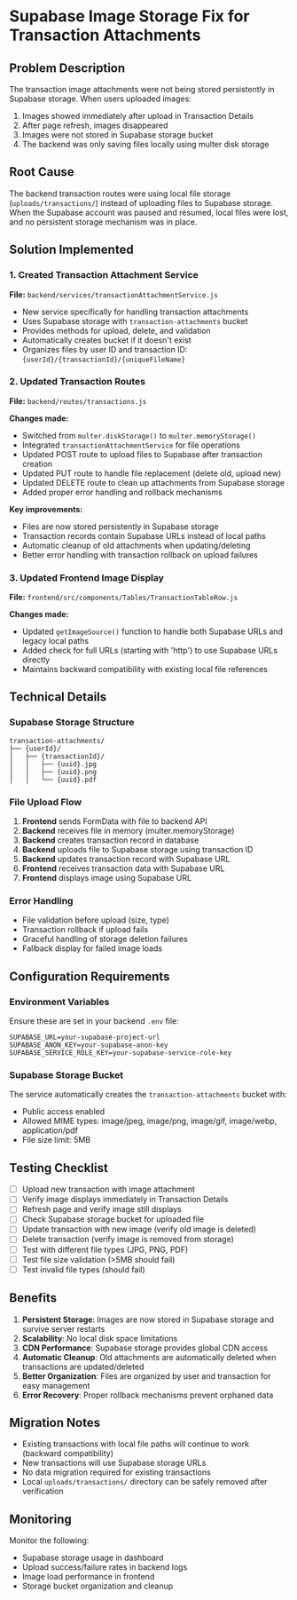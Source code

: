 # Supabase Image Storage Fix for Transaction Attachments

## Problem Description

The transaction image attachments were not being stored persistently in Supabase storage. When users uploaded images:

1. Images showed immediately after upload in Transaction Details
2. After page refresh, images disappeared 
3. Images were not stored in Supabase storage bucket
4. The backend was only saving files locally using multer disk storage

## Root Cause

The backend transaction routes were using local file storage (`uploads/transactions/`) instead of uploading files to Supabase storage. When the Supabase account was paused and resumed, local files were lost, and no persistent storage mechanism was in place.

## Solution Implemented

### 1. Created Transaction Attachment Service

**File:** `backend/services/transactionAttachmentService.js`

- New service specifically for handling transaction attachments
- Uses Supabase storage with `transaction-attachments` bucket
- Provides methods for upload, delete, and validation
- Automatically creates bucket if it doesn't exist
- Organizes files by user ID and transaction ID: `{userId}/{transactionId}/{uniqueFileName}`

### 2. Updated Transaction Routes

**File:** `backend/routes/transactions.js`

**Changes made:**
- Switched from `multer.diskStorage()` to `multer.memoryStorage()`
- Integrated `transactionAttachmentService` for file operations
- Updated POST route to upload files to Supabase after transaction creation
- Updated PUT route to handle file replacement (delete old, upload new)
- Updated DELETE route to clean up attachments from Supabase storage
- Added proper error handling and rollback mechanisms

**Key improvements:**
- Files are now stored persistently in Supabase storage
- Transaction records contain Supabase URLs instead of local paths
- Automatic cleanup of old attachments when updating/deleting
- Better error handling with transaction rollback on upload failures

### 3. Updated Frontend Image Display

**File:** `frontend/src/components/Tables/TransactionTableRow.js`

**Changes made:**
- Updated `getImageSource()` function to handle both Supabase URLs and legacy local paths
- Added check for full URLs (starting with 'http') to use Supabase URLs directly
- Maintains backward compatibility with existing local file references

## Technical Details

### Supabase Storage Structure

```
transaction-attachments/
├── {userId}/
│   ├── {transactionId}/
│   │   ├── {uuid}.jpg
│   │   ├── {uuid}.png
│   │   └── {uuid}.pdf
```

### File Upload Flow

1. **Frontend** sends FormData with file to backend API
2. **Backend** receives file in memory (multer.memoryStorage)
3. **Backend** creates transaction record in database
4. **Backend** uploads file to Supabase storage using transaction ID
5. **Backend** updates transaction record with Supabase URL
6. **Frontend** receives transaction data with Supabase URL
7. **Frontend** displays image using Supabase URL

### Error Handling

- File validation before upload (size, type)
- Transaction rollback if upload fails
- Graceful handling of storage deletion failures
- Fallback display for failed image loads

## Configuration Requirements

### Environment Variables

Ensure these are set in your backend `.env` file:

```env
SUPABASE_URL=your-supabase-project-url
SUPABASE_ANON_KEY=your-supabase-anon-key
SUPABASE_SERVICE_ROLE_KEY=your-supabase-service-role-key
```

### Supabase Storage Bucket

The service automatically creates the `transaction-attachments` bucket with:
- Public access enabled
- Allowed MIME types: image/jpeg, image/png, image/gif, image/webp, application/pdf
- File size limit: 5MB

## Testing Checklist

- [ ] Upload new transaction with image attachment
- [ ] Verify image displays immediately in Transaction Details
- [ ] Refresh page and verify image still displays
- [ ] Check Supabase storage bucket for uploaded file
- [ ] Update transaction with new image (verify old image is deleted)
- [ ] Delete transaction (verify image is removed from storage)
- [ ] Test with different file types (JPG, PNG, PDF)
- [ ] Test file size validation (>5MB should fail)
- [ ] Test invalid file types (should fail)

## Benefits

1. **Persistent Storage**: Images are now stored in Supabase storage and survive server restarts
2. **Scalability**: No local disk space limitations
3. **CDN Performance**: Supabase storage provides global CDN access
4. **Automatic Cleanup**: Old attachments are automatically deleted when transactions are updated/deleted
5. **Better Organization**: Files are organized by user and transaction for easy management
6. **Error Recovery**: Proper rollback mechanisms prevent orphaned data

## Migration Notes

- Existing transactions with local file paths will continue to work (backward compatibility)
- New transactions will use Supabase storage URLs
- No data migration required for existing transactions
- Local `uploads/transactions/` directory can be safely removed after verification

## Monitoring

Monitor the following:
- Supabase storage usage in dashboard
- Upload success/failure rates in backend logs
- Image load performance in frontend
- Storage bucket organization and cleanup
